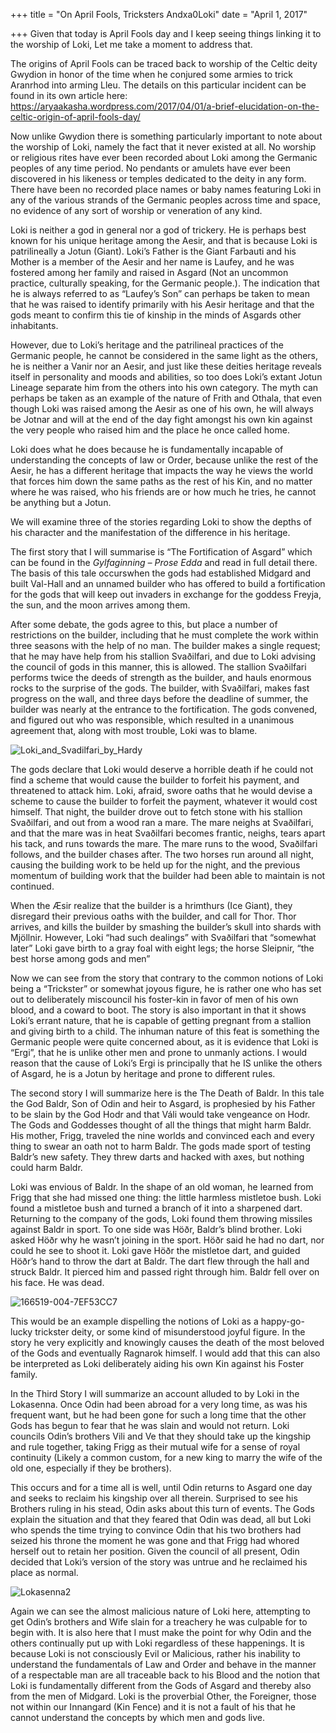 +++
title = "On April Fools, Tricksters Andxa0Loki"
date = "April 1, 2017"

+++
Given that today is April Fools day and I keep seeing things linking it
to the worship of Loki, Let me take a moment to address that.

The origins of April Fools can be traced back to worship of the Celtic
deity Gwydion in honor of the time when he conjured some armies to trick
Aranrhod into arming Lleu. The details on this particular incident can
be found in its own article here:
<https://aryaakasha.wordpress.com/2017/04/01/a-brief-elucidation-on-the-celtic-origin-of-april-fools-day/>

Now unlike Gwydion there is something particularly important to note
about the worship of Loki, namely the fact that it never existed at all.
No worship or religious rites have ever been recorded about Loki among
the Germanic peoples of any time period. No pendants or amulets have
ever been discovered in his likeness or temples dedicated to the deity
in any form. There have been no recorded place names or baby names
featuring Loki in any of the various strands of the Germanic peoples
across time and space, no evidence of any sort of worship or veneration
of any kind.

Loki is neither a god in general nor a god of trickery. He is perhaps
best known for his unique heritage among the Aesir, and that is because
Loki is patrilineally a Jotun (Giant). Loki’s Father is the Giant
Farbauti and his Mother is a member of the Aesir and her name is Laufey,
and he was fostered among her family and raised in Asgard (Not an
uncommon practice, culturally speaking, for the Germanic people.). The
indication that he is always referred to as “Laufey’s Son” can perhaps
be taken to mean that he was raised to identify primarily with his Aesir
heritage and that the gods meant to confirm this tie of kinship in the
minds of Asgards other inhabitants.



However, due to Loki’s heritage and the patrilineal practices of the
Germanic people, he cannot be considered in the same light as the
others, he is neither a Vanir nor an Aesir, and just like these deities
heritage reveals itself in personality and moods and abilities, so too
does Loki’s extant Jotun Lineage separate him from the others into his
own category. The myth can perhaps be taken as an example of the nature
of Frith and Othala, that even though Loki was raised among the Aesir as
one of his own, he will always be Jotnar and will at the end of the day
fight amongst his own kin against the very people who raised him and the
place he once called home.

Loki does what he does because he is fundamentally incapable of
understanding the concepts of law or Order, because unlike the rest of
the Aesir, he has a different heritage that impacts the way he views the
world that forces him down the same paths as the rest of his Kin, and no
matter where he was raised, who his friends are or how much he tries, he
cannot be anything but a Jotun.

We will examine three of the stories regarding Loki to show the depths
of his character and the manifestation of the difference in his
heritage.

The first story that I will summarise is “The Fortification of Asgard”
which can be found in the *Gylfaginning – Prose Edda* and read in full
detail there. The basis of this tale occurswhen the gods had
established Midgard and built Val-Hall and an unnamed builder who has
offered to build a fortification for the gods that will keep out
invaders in exchange for the goddess Freyja, the sun, and the moon
arrives among them.

After some debate, the gods agree to this, but place a number of
restrictions on the builder, including that he must complete the work
within three seasons with the help of no man. The builder makes a single
request; that he may have help from his stallion Svaðilfari, and due to
Loki advising the council of gods in this manner, this is allowed. The
stallion Svaðilfari performs twice the deeds of strength as the builder,
and hauls enormous rocks to the surprise of the gods. The builder, with
Svaðilfari, makes fast progress on the wall, and three days before the
deadline of summer, the builder was nearly at the entrance to the
fortification. The gods convened, and figured out who was responsible,
which resulted in a unanimous agreement that, along with most trouble,
Loki was to blame.

![Loki_and_Svadilfari_by_Hardy](https://aryaakasha.files.wordpress.com/2017/04/loki_and_svadilfari_by_hardy.jpg?w=455&h=311)

The gods declare that Loki would deserve a horrible death if he could
not find a scheme that would cause the builder to forfeit his payment,
and threatened to attack him. Loki, afraid, swore oaths that he would
devise a scheme to cause the builder to forfeit the payment, whatever it
would cost himself. That night, the builder drove out to fetch stone
with his stallion Svaðilfari, and out from a wood ran a mare. The mare
neighs at Svaðilfari, and that the mare was in heat Svaðilfari becomes
frantic, neighs, tears apart his tack, and runs towards the mare. The
mare runs to the wood, Svaðilfari follows, and the builder chases after.
The two horses run around all night, causing the building work to be
held up for the night, and the previous momentum of building work that
the builder had been able to maintain is not continued.

When the Æsir realize that the builder is a hrimthurs (Ice Giant), they
disregard their previous oaths with the builder, and call for Thor. Thor
arrives, and kills the builder by smashing the builder’s skull into
shards with Mjöllnir. However, Loki “had such dealings” with Svaðilfari
that “somewhat later” Loki gave birth to a gray foal with eight legs;
the horse Sleipnir, “the best horse among gods and men”

Now we can see from the story that contrary to the common notions of
Loki being a “Trickster” or somewhat joyous figure, he is rather one who
has set out to deliberately miscouncil his foster-kin in favor of men of
his own blood, and a coward to boot. The story is also important in that
it shows Loki’s errant nature, that he is capable of getting pregnant
from a stallion and giving birth to a child. The inhuman nature of this
feat is something the Germanic people were quite concerned about, as it
is evidence that Loki is “Ergi”, that he is unlike other men and prone
to unmanly actions. I would reason that the cause of Loki’s Ergi is
principally that he IS unlike the others of Asgard, he is a Jotun by
heritage and prone to different rules.

The second story I will summarize here is the The Death of Baldr. In
this tale the God Baldr, Son of Odin and heir to Asgard, is prophesied
by his Father to be slain by the God Hodr and that Váli would take
vengeance on Hodr. The Gods and Goddesses thought of all the things that
might harm Baldr. His mother, Frigg, traveled the nine worlds and
convinced each and every thing to swear an oath not to harm Baldr. The
gods made sport of testing Baldr’s new safety. They threw darts and
hacked with axes, but nothing could harm Baldr.

Loki was envious of Baldr. In the shape of an old woman, he learned from
Frigg that she had missed one thing: the little harmless mistletoe bush.
Loki found a mistletoe bush and turned a branch of it into a sharpened
dart. Returning to the company of the gods, Loki found them throwing
missiles against Baldr in sport. To one side was Höðr, Baldr’s blind
brother. Loki asked Höðr why he wasn’t joining in the sport. Höðr said
he had no dart, nor could he see to shoot it. Loki gave Höðr the
mistletoe dart, and guided Höðr’s hand to throw the dart at Baldr. The
dart flew through the hall and struck Baldr. It pierced him and passed
right through him. Baldr fell over on his face. He was dead.



![166519-004-7EF53CC7](https://aryaakasha.files.wordpress.com/2017/04/166519-004-7ef53cc7.jpg?w=254&h=375)

This would be an example dispelling the notions of Loki as a
happy-go-lucky trickster deity, or some kind of misunderstood joyful
figure. In the story he very explicitly and knowingly causes the death
of the most beloved of the Gods and eventually Ragnarok himself. I would
add that this can also be interpreted as Loki deliberately aiding his
own Kin against his Foster family.

In the Third Story I will summarize an account alluded to by Loki in the
Lokasenna. Once Odin had been abroad for a very long time, as was his
frequent want, but he had been gone for such a long time that the other
Gods has begun to fear that he was slain and would not return. Loki
councils Odin’s brothers Vili and Ve that they should take up the
kingship and rule together, taking Frigg as their mutual wife for a
sense of royal continuity (Likely a common custom, for a new king to
marry the wife of the old one, especially if they be brothers).

This occurs and for a time all is well, until Odin returns to Asgard one
day and seeks to reclaim his kingship over all therein. Surprised to see
his Brothers ruling in his stead, Odin asks about this turn of events.
The Gods explain the situation and that they feared that Odin was dead,
all but Loki who spends the time trying to convince Odin that his two
brothers had seized his throne the moment he was gone and that Frigg had
whored herself out to retain her position. Given the council of all
present, Odin decided that Loki’s version of the story was untrue and he
reclaimed his place as normal.

![Lokasenna2](https://aryaakasha.files.wordpress.com/2017/04/lokasenna2.jpg?w=676)

Again we can see the almost malicious nature of Loki here, attempting to
get Odin’s brothers and Wife slain for a treachery he was culpable for
to begin with. It is also here that I must make the point for why Odin
and the others continually put up with Loki regardless of these
happenings. It is because Loki is not consciously Evil or Malicious,
rather his inability to understand the fundamentals of Law and Order and
behave in the manner of a respectable man are all traceable back to his
Blood and the notion that Loki is fundamentally different from the Gods
of Asgard and thereby also from the men of Midgard. Loki is the
proverbial Other, the Foreigner, those not within our Innangard (Kin
Fence) and it is not a fault of his that he cannot understand the
concepts by which men and gods live.


